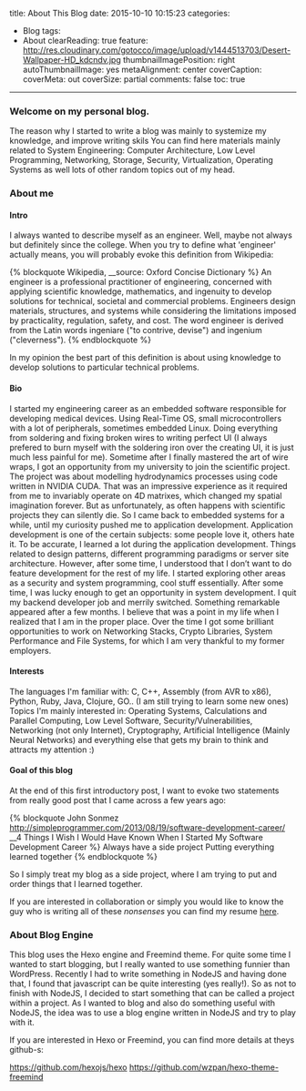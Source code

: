 title: About This Blog
date: 2015-10-10 10:15:23
categories:
- Blog
tags:
- About
clearReading: true
feature: http://res.cloudinary.com/gotocco/image/upload/v1444513703/Desert-Wallpaper-HD_kdcndv.jpg
thumbnailImagePosition: right
autoThumbnailImage: yes
metaAlignment: center
coverCaption:
coverMeta: out
coverSize: partial
comments: false
toc: true
---
### Welcome on my personal blog.
The reason why I started to write a blog was mainly to systemize my knowledge, and improve writing skils
You can find here materials mainly related to System Engineering: Computer Architecture, Low Level Programming, Networking, Storage, Security, Virtualization, Operating Systems as well lots of other random topics out of my head.

<!-- more -->

### About me

#### Intro
I always wanted to describe myself as an engineer. Well, maybe not always but definitely since the college.
When you try to define what 'engineer' actually means, you will probably evoke this definition from Wikipedia:

{% blockquote Wikipedia, __source: Oxford Concise Dictionary %}
An engineer is a professional practitioner of engineering, concerned with applying scientific knowledge, mathematics, and ingenuity to develop solutions for technical, societal and commercial problems. Engineers design materials, structures, and systems while considering the limitations imposed by practicality, regulation, safety, and cost. The word engineer is derived from the Latin words ingeniare ("to contrive, devise") and ingenium ("cleverness").
{% endblockquote %}

In my opinion the best part of this definition is about using knowledge to develop solutions to particular technical problems.

#### Bio
I started my engineering career as an embedded software responsible for developing medical devices. Using Real-Time OS, small microcontrollers with a lot of peripherals, sometimes embedded Linux. Doing everything from soldering and fixing broken wires to writing perfect UI (I always prefered to burn myself with the soldering iron over the creating UI, it is just much less painful for me).
Sometime after I finally mastered the art of wire wraps, I got an opportunity from my university to join the scientific project. The project was about modelling hydrodynamics processes using code written in NVIDIA CUDA. That was an impressive experience as it required from me to invariably operate on 4D matrixes, which changed my spatial imagination forever. But as unfortunately, as often happens with scientific projects they can silently die. So I came back to embedded systems for a while, until my curiosity pushed me to application development.
Application development is one of the certain subjects: some people love it, others hate it.
To be accurate, I learned a lot during the application development. Things related to design patterns, different programming paradigms or server site architecture. However, after some time, I understood that I don’t want to do feature development for the rest of my life. I started exploring other areas as a security and system programming, cool stuff essentially.
After some time, I was lucky enough to get an opportunity in system development. I quit my backend developer job and merrily switched. Something remarkable appeared after a few months. I believe that was a point in my life when I realized that I am in the proper place.
Over the time I got some brilliant opportunities to work on Networking Stacks, Crypto Libraries, System Performance and File Systems, for which I am very thankful to my former employers.

#### Interests
The languages I'm familiar with: C, C++, Assembly (from AVR to x86), Python, Ruby, Java, Clojure, GO.. (I am still trying to learn some new ones)
Topics I'm mainly interested in: Operating Systems, Calculations and Parallel Computing, Low Level Software, Security/Vulnerabilities, Networking (not only Internet), Cryptography, Artificial Intelligence (Mainly Neural Networks) and everything else that gets my brain to think and attracts my attention :)

#### Goal of this blog
At the end of this first introductory post, I want to evoke two statements from really good post that I came across a few years ago:

{% blockquote John Sonmez http://simpleprogrammer.com/2013/08/19/software-development-career/ 	__4 Things I Wish I Would Have Known When I Started My Software Development Career %}
Always have a side project
Putting everything learned together
{% endblockquote %}

So I simply treat my blog as a side project, where I am trying to put and order things that I learned together.

If you are interested in collaboration or simply you would like to know the guy who is writing all of these *nonsenses* you can find my resume [here](://res.cloudinary.com/gotocco/image/upload/v1543875301/res_mgrochow_ricbje.pdf).
### About Blog Engine
This blog uses the Hexo engine and Freemind theme. For quite some time I wanted to start blogging, but I really wanted to use something funnier than WordPress. Recently I had to write something in NodeJS and having done that, I found that javascript can be quite interesting (yes really!). So as not to finish with NodeJS, I decided to start something that can be called a project within a project. As I wanted to blog and also do something useful with NodeJS, the idea was to use a blog engine written in NodeJS and try to play with it.

If you are interested in Hexo or Freemind, you can find more details at theys github-s:

https://github.com/hexojs/hexo
https://github.com/wzpan/hexo-theme-freemind

